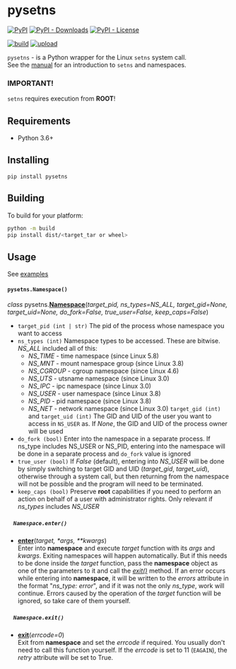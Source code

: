 # pysetns
[![PyPI](https://img.shields.io/pypi/v/pysetns)](https://pypi.org/project/pysetns/)
[![PyPI - Downloads](https://img.shields.io/pypi/dm/pysetns)](https://pypi.org/project/pysetns/)
[![PyPI - License](https://img.shields.io/pypi/l/pysetns)](https://github.com/baskiton/pysetns/blob/main/LICENSE)

[![build](https://github.com/baskiton/pysetns/actions/workflows/build.yml/badge.svg)](https://github.com/baskiton/pysetns/actions/workflows/build.yml)
[![upload](https://github.com/baskiton/pysetns/actions/workflows/pypi-upload.yml/badge.svg)](https://github.com/baskiton/pysetns/actions/workflows/pypi-upload.yml)

`pysetns` - is a Python wrapper for the Linux `setns` system call.\
See the [manual][man_setns] for an introduction to `setns` and namespaces.

### IMPORTANT!
`setns` requires execution from **ROOT**!

## Requirements
 * Python 3.6+

## Installing
`pip install pysetns`

## Building
To build for your platform:
```sh
python -m build
pip install dist/<target_tar or wheel>
```

## Usage
See [examples][examples]


#### `pysetns.Namespace()`

_class_ pysetns.**[Namespace](#pysetnsnamespace)**(_target_pid, ns_types=NS_ALL,
                              target_gid=None, target_uid=None, do_fork=False,
                              true_user=False, keep_caps=False_)

* `target_pid (int | str)` The pid of the process whose namespace you want to access
* `ns_types (int)` Namespace types to be accessed. These are bitwise. _NS_ALL_ included all of this:
  * _NS_TIME_ - time namespace (since Linux 5.8)
  * _NS_MNT_ - mount namespace group (since Linux 3.8)
  * _NS_CGROUP_ - cgroup namespace (since Linux 4.6)
  * _NS_UTS_ - utsname namespace (since Linux 3.0)
  * _NS_IPC_ - ipc namespace (since Linux 3.0)
  * _NS_USER_ - user namespace (since Linux 3.8)
  * _NS_PID_ - pid namespace (since Linux 3.8)
  * _NS_NET_ - network namespace (since Linux 3.0)
  `target_gid (int)` and `target_uid (int)` The GID and UID of the user you want to access in `NS_USER` as.
If _None_, the GID and UID of the process owner will be used
* `do_fork (bool)` Enter into the namespace in a separate process. If ns_type includes NS_USER or NS_PID, 
entering into the namespace will be done in a separate process and `do_fork` value is ignored
* `true_user (bool)` If _False_ (default), entering into _NS_USER_ will be done by simply switching to target
GID and UID (_target_gid_, _target_uid_), otherwise through a system call, but then returning from the namespace
will not be possible and the program will need to be terminated.
* `keep_caps (bool)` Preserve **root** capabilities if you need to perform an action
on behalf of a user with administrator rights. Only relevant if _ns_types_ includes _NS_USER_


##### &nbsp;&nbsp;&nbsp;&nbsp;`Namespace.enter()`
 * **[enter](#namespaceenter)**(_target, *args, **kwargs_)\
Enter into **namespace** and execute _target_ function with its _args_ and _kwargs_.
Exiting namespaces will happen automatically. But if this needs to be done inside the _target_ function,
pass the **namespace** object as one of the parameters to it and call the [_exit()_](#namespaceexit) method.
If an error occurs while entering into **namespace**, it will be written to the _errors_ attribute in the format "_ns_type: error_",
and if it was not the only _ns_type_, work will continue.
Errors caused by the operation of the _target_ function will be ignored, so take care of them yourself.


##### &nbsp;&nbsp;&nbsp;&nbsp;`Namespace.exit()`
 * **[exit](#namespaceexit)**(_errcode=0_)\
Exit from **namespace** and set the _errcode_ if required.
You usually don't need to call this function yourself.
If the _errcode_ is set to 11 (`EAGAIN`), the _retry_ attribute will be set to True.


[man_setns]: https://man7.org/linux/man-pages/man2/setns.2.html
[examples]: https://github.com/baskiton/pysetns/blob/main/examples

